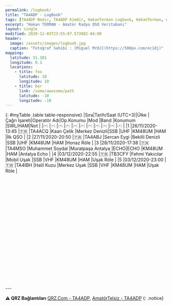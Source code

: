 ```yaml
---
permalink: /logbook/
title: "TA4ADP - LogBook"
tags: [TA4ADP Nedir, TA4ADP Kimdir, HakanTerman Logbook, HakanTerman, Amatör Telsizcilikte TA4ADP kime aittir, Hakan TERMAN kimdir, Hakan TERMAN telsiz]
excerpt: "Hakan TERMAN - Amatör Radyo QSO Veritabanı"
layout: single
modified: 2020-12-03T23:55:07.573882-04:00
header:
  image: /assets/images/logbook.jpg
  caption: "Fotoğraf Sahibi : [Miguel MrDJ](https://500px.com/ec1dj)"
mapping:
  latitude: 51.101
  longitude: 0.1
  locations:
    - title: foo
      latitude: 10
      longitude: 10
    - title: bar
      link: /some/awesome/path
      latitude: -10
      longitude: -10
---
```

{: #myTable .table table-responsive}
|Sıra|Tarih/Saat&nbsp;(UTC+3)|Ülke  |Çağrı&nbsp;İşareti|Operatör&nbsp;Adı|Op.Konumu          |Mod |Band |Konumum |SWL/HAM|Not               |
|:-: |:-:                    |:-:   |:-:               |:-:              |:-:                |:-: |:-:  |:-:     |:-:    |:-:               |
|1   |26/11/2020-13:45       |:tr:  |TA4ACQ            |Kaan Çelik       |Merkez&nbsp;Denizli|SSB |UHF  |KM48UM  |HAM    |İlk&nbsp;QSO      |
|2   |27/11/2020-20:50       |:tr:  |TA4ABJ            |Sercan Eygi      |Bekilli Denizli    |SSB |UHF  |KM48UM  |HAM    |Honaz Röle        |
|3   |28/11/2020-17:38       |:tr:  |TA4MSO            |Muhammet Soydal  |Muratpaşa Antalya  |ECHO|ECHO |KM48UM  |HAM    |Antalya&nbsp;Echo |
|4   |03/12/2020-22:55       |:tr:  |TB3CFY            |Fehmi Yakıcılar  |Mobil Uşak         |SSB |VHF  |KM48UM  |HAM    |Uşak Röle         |
|5   |03/12/2020-23:00       |:tr:  |TA4IBH            |Halil Kuzu       |Merkez Uşak        |SSB |VHF  |KM48UM  |HAM    |Uşak Röle         |


<script src="/assets/leaflet/L.Maidenhead.js"></script>
<script src="/assets/leaflet/leafembed.js"></script>
<script type="text/javascript">
  $(function () {
    $('[data-toggle="tooltip"]').tooltip()
  });
    var q_lat = 40.313043;
    var q_lng = -32.695312;
    var qso_loc = 'https://hakanterman.com//assets/leaflet/noktalar.json';
    var q_zoom = 2;
  $(document).ready(function(){
                      var grid = "No";
                    initmap(grid);
  });
</script>
<div id="map" class="map map-home" style="height: 300px; width: 910px; margin-top: 50px"></div>
---

**:warning: QRZ Bağlantıları** [QRZ.Com - TA4ADP](https://www.qrz.com/db/TA4ADP), [AmatörTelsiz - TA4ADP](https://qrz.amatortelsiz.com.tr/profil/TA4ADP)
{: .notice}
